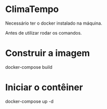 # ClimaTempo

Necessário ter o docker instalado na máquina.

Antes de utilizar rodar os comandos.

# Construir a imagem
docker-compose build

# Iniciar o contêiner
docker-compose up -d

